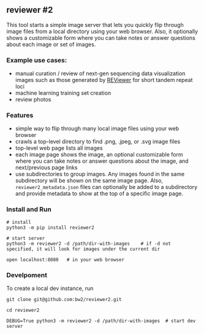 ## reviewer #2

This tool starts a simple image server that lets you quickly flip through image files from a local directory using your web browser.
Also, it optionally shows a customizable form where you can take notes or answer questions about each image or set of images. 


### Example use cases:
- manual curation / review of next-gen sequencing data visualization images such as those generated by [REViewer](https://www.illumina.com/science/genomics-research/reviewer-visualizing-alignments-short-reads-long-repeat.html) for short tandem repeat loci
- machine learning training set creation
- review photos

### Features

- simple way to flip through many local image files using your web browser
- crawls a top-level directory to find .png, .jpeg, or .svg image files
- top-level web page lists all images
- each image page shows the image, an optional customizable form where you can take notes or answer questions about the image, and next/previous page links
- use subdirectories to group images. Any images found in the same subdirectory will be shown on the same image page. Also, `reviewer2_metadata.json` files can optionally be added to a subdirectory and provide metadata to show at the top of a specific image page.

### Install and Run

```
# install
python3 -m pip install reviewer2  

# start server
python3 -m reviewer2 -d /path/dir-with-images    # if -d not specified, it will look for images under the current dir

open localhost:8080   # in your web browser
```

### Develpoment

To create a local dev instance, run

```
git clone git@github.com:bw2/reviewer2.git

cd reviewer2

DEBUG=True python3 -m reviewer2 -d /path/dir-with-images  # start dev server
```

